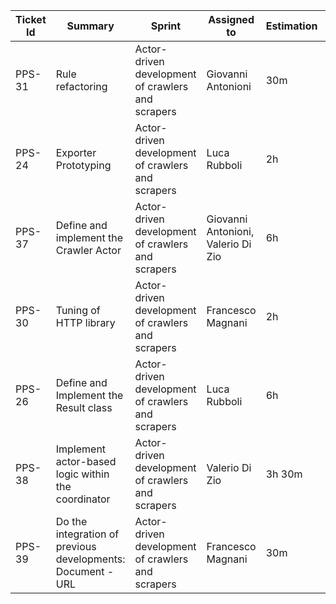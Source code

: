 | Ticket Id | Summary                                                       | Sprint                                            | Assigned to                                                         | Estimation | Actual | Type          |
|-----------|---------------------------------------------------------------|---------------------------------------------------|---------------------------------------------------------------------|------------|--------|---------------|
| PPS-31    | Rule refactoring                                              | Actor-driven development of crawlers and scrapers | Giovanni Antonioni                                                  | 30m        | 30m    | Refactoring   |
| PPS-24    | Exporter Prototyping                                          | Actor-driven development of crawlers and scrapers | Luca Rubboli                                                        | 2h         | 2h     | Design        |
| PPS-37    | Define and implement the Crawler Actor                        | Actor-driven development of crawlers and scrapers | Giovanni Antonioni, Valerio Di Zio                                  | 6h         | 5h     | Design        |
| PPS-30    | Tuning of HTTP library                                        | Actor-driven development of crawlers and scrapers | Francesco Magnani                                                   | 2h         | 2h     | Enhancement   |
| PPS-26    | Define and Implement the Result class                         | Actor-driven development of crawlers and scrapers | Luca Rubboli                                                        | 6h         | 6h     | Design        |
| PPS-38    | Implement actor-based logic within the coordinator            | Actor-driven development of crawlers and scrapers | Valerio Di Zio                                                      | 3h 30m     | 3h     | Dev           |
| PPS-39    | Do the integration of previous developments:   Document - URL | Actor-driven development of crawlers and scrapers | Francesco Magnani                                                   | 30m        | 1h     | Integration   |